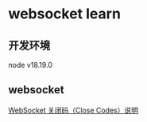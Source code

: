 # websocket learn

## 开发环境
node v18.19.0

## websocket

[WebSocket 关闭码（Close Codes）说明](./CLOSE_CODES.md)